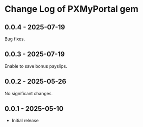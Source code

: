 # Change Log of PXMyPortal gem

## 0.0.4 - 2025-07-19

Bug fixes.

## 0.0.3 - 2025-07-19

Enable to save bonus payslips.

## 0.0.2 - 2025-05-26

No significant changes.

## 0.0.1 - 2025-05-10

- Initial release
